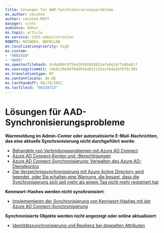 ```yaml
---
title: Lösungen für AAD-Synchronisierungsprobleme
ms.author: cmcatee
author: cmcatee-MSFT
manager: scotv
audience: Admin
ms.topic: article
ms.service: o365-administration
ROBOTS: NOINDEX, NOFOLLOW
ms.localizationpriority: high
ms.custom:
- "9002418"
- "4695"
ms.openlocfilehash: dc4a604c9756a39582843653afa6e2affe8bab17
ms.sourcegitcommit: c4e8c29a94f840816a023131ea7b4a2bf876c305
ms.translationtype: HT
ms.contentlocale: de-DE
ms.lasthandoff: 06/29/2022
ms.locfileid: "66334713"
---
```

# <a name="solutions-for-aad-synchronization-problems"></a>Lösungen für AAD-Synchronisierungsprobleme

**Warnmeldung im Admin-Center oder automatisierte E-Mail-Nachrichten, das eine aktuelle Synchronisierung nicht durchgeführt wurde**:

- [Behandeln von Verbindungsproblemen mit Azure AD Connect](https://docs.microsoft.com/azure/active-directory/hybrid/tshoot-connect-connectivity)
- [Azure AD Connect-Konten und -Berechtigungen](https://go.microsoft.com/fwlink/p/?LinkId=820598)
- [Azure AD Connect-Synchronisierung: Verwalten des Azure AD-Dienstkontos](https://docs.microsoft.com/azure/active-directory/hybrid/how-to-connect-azureadaccount)
- [Die Verzeichnissynchronisierung mit Azure Active Directory wird beendet, oder Sie erhalten eine Warnung, die besagt, dass die Synchronisierung sich seit mehr als einem Tag nicht mehr registriert hat](https://support.microsoft.com/help/2882421/directory-synchronization-to-azure-active-directory-stops-or-you-re-warned-that-sync-hasn-t-registered-in-more-than-a-day)
 
**Kennwort-Hashes werden nicht synchronisiert**:

- [Implementieren der Synchronisierung von Kennwort-Hashes mit der Azure AD Connect-Synchronisierung](https://docs.microsoft.com/azure/active-directory/hybrid/how-to-connect-password-hash-synchronization)

**Synchronisierte Objekte werden nicht angezeigt oder online aktualisiert**:

- [Identitätssynchronisierung und Resilienz bei doppelten Attributen](https://docs.microsoft.com/azure/active-directory/hybrid/how-to-connect-syncservice-duplicate-attribute-resiliency)

